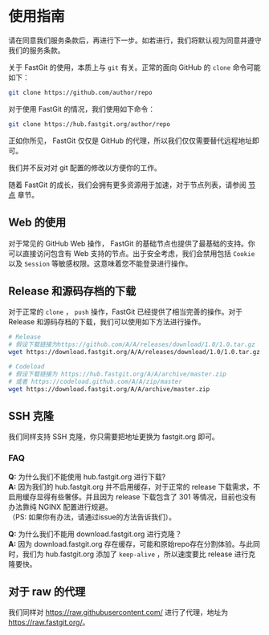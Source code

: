 # 使用指南

请在同意我们服务条款后，再进行下一步。如若进行，我们将默认视为同意并遵守我们的服务条款。

关于 FastGit 的使用，本质上与 `git` 有关。正常的面向 GitHub 的 `clone` 命令可能如下：

```bash
git clone https://github.com/author/repo
```

对于使用 FastGit 的情况，我们使用如下命令：

```bash
git clone https://hub.fastgit.org/author/repo
```

正如你所见， FastGit 仅仅是 GitHub 的代理，所以我们仅仅需要替代远程地址即可。

我们并不反对对 git 配置的修改以方便你的工作。

随着 FastGit 的成长，我们会拥有更多资源用于加速，对于节点列表，请参阅 [节点](../zh-cn/node.html) 章节。

## Web 的使用

对于常见的 GitHub Web 操作， FastGit 的基础节点也提供了最基础的支持。你可以直接访问包含有 Web 支持的节点。出于安全考虑，我们会禁用包括 `Cookie` 以及 `Session` 等敏感权限。这意味着您不能登录进行操作。

## Release 和源码存档的下载

对于正常的 `clone` ， `push` 操作，FastGit 已经提供了相当完善的操作。对于 Release 和源码存档的下载，我们可以使用如下方法进行操作。

```bash
# Release
# 假设下载链接为https://github.com/A/A/releases/download/1.0/1.0.tar.gz
wget https://download.fastgit.org/A/A/releases/download/1.0/1.0.tar.gz

# Codeload
# 假设下载链接为 https://hub.fastgit.org/A/A/archive/master.zip
# 或者 https://codeload.github.com/A/A/zip/master
wget https://download.fastgit.org/A/A/archive/master.zip
```

## SSH 克隆

我们同样支持 SSH 克隆，你只需要把地址更换为 fastgit.org 即可。

### FAQ

**Q:** 为什么我们不能使用 hub.fastgit.org 进行下载?  
**A:** 因为我们的 hub.fastgit.org 并不启用缓存，对于正常的 release 下载需求，不启用缓存显得有些奢侈。并且因为 release 下载包含了 301 等情况，目前也没有办法靠纯 NGINX 配置进行规避。  
（PS: 如果你有办法，请通过issue的方法告诉我们）。

**Q:** 为什么我们不能用 download.fastgit.org 进行克隆？  
**A:** 因为 download.fastgit.org 存在缓存，可能和原始repo存在分割体验。与此同时，我们为 hub.fastgit.org 添加了 `keep-alive` ，所以速度要比 release 进行克隆要快。

## 对于 raw 的代理

我们同样对 <https://raw.githubusercontent.com/> 进行了代理，地址为 <https://raw.fastgit.org/>。
